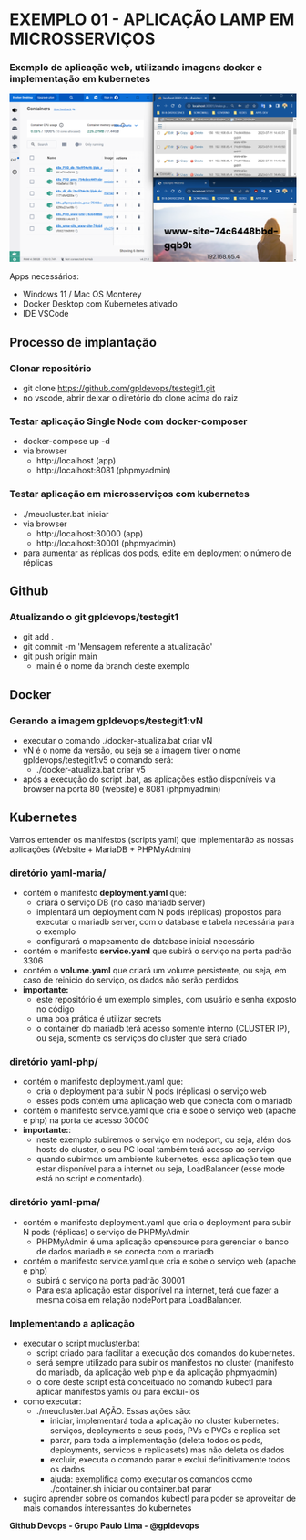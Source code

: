 # EXEMPLO 01 - APLICAÇÃO LAMP EM MICROSSERVIÇOS
### Exemplo de aplicação web, utilizando imagens docker e implementação em kubernetes
![ScreenShot](img.png)

Apps necessários:
* Windows 11 / Mac OS Monterey
* Docker Desktop com Kubernetes ativado
* IDE VSCode


## Processo de implantação

### Clonar repositório
* git clone https://github.com/gpldevops/testegit1.git
* no vscode, abrir deixar o diretório do clone acima do raiz

### Testar aplicação Single Node com docker-composer
* docker-compose up -d
* via browser
  + http://localhost (app)
  + http://localhost:8081 (phpmyadmin)

### Testar aplicação em microsserviços com kubernetes
* ./meucluster.bat iniciar
* via browser
  + http://localhost:30000 (app)
  + http://localhost:30001 (phpmyadmin)
* para aumentar as réplicas dos pods, edite em deployment o número de réplicas

## Github

### Atualizando o git gpldevops/testegit1
* git add .
* git commit -m 'Mensagem referente a atualização'
* git push origin main
  + main é o nome da branch deste exemplo

## Docker
### Gerando a imagem gpldevops/testegit1:vN
* executar o comando ./docker-atualiza.bat criar vN
* vN é o nome da versão, ou seja se a imagem tiver o nome gpldevops/testegit1:v5 o comando será:
  + ./docker-atualiza.bat criar v5
* após a execução do script .bat, as aplicações estão disponíveis via browser na porta 80 (website) e 8081 (phpmyadmin)

## Kubernetes

Vamos entender os manifestos (scripts yaml) que implementarão as nossas aplicações (Website + MariaDB + PHPMyAdmin)
### diretório yaml-maria/
* contém o manifesto **deployment.yaml** que:
  + criará o serviço DB (no caso mariadb server) 
  + implentará um deployment com N pods (réplicas) propostos para executar o mariadb server, com o database e tabela necessária para o exemplo
  + configurará o mapeamento do database inicial necessário
* contém o manifesto **service.yaml** que subirá o serviço na porta padrão 3306
* contém o **volume.yaml** que criará um volume persistente, ou seja, em caso de reinicio do serviço, os dados não serão perdidos
* **importante:** 
  + este repositório é um exemplo simples, com usuário e senha exposto no código
  + uma boa prática é utilizar secrets
  + o container do mariadb terá acesso somente interno (CLUSTER IP), ou seja, somente os serviços do cluster que será criado

### diretório yaml-php/
* contém o manifesto deployment.yaml que:
  + cria o deployment para subir N pods (réplicas) o serviço web
  + esses pods contém uma aplicação web que conecta com o mariadb 
* contém o manifesto service.yaml que cria e sobe o serviço web (apache e php) na porta de acesso 30000
* **importante:**:
  + neste exemplo subiremos o serviço em nodeport, ou seja, além dos hosts do cluster, o seu PC local também terá acesso ao serviço
  + quando subirmos um ambiente kubernetes, essa aplicação tem que estar disponível para a internet ou seja, LoadBalancer (esse mode está no script e comentado). 

### diretório yaml-pma/
* contém o manifesto deployment.yaml que cria o deployment para subir N pods (réplicas) o serviço de PHPMyAdmin
  + PHPMyAdmin é uma aplicação opensource para gerenciar o banco de dados mariadb e se conecta com o mariadb
* contém o manifesto service.yaml que cria e sobe o serviço web (apache e php)
  + subirá o serviço na porta padrão 30001
  + Para esta aplicação estar disponível na internet, terá que fazer a mesma coisa em relação nodePort para LoadBalancer.
  
### Implementando a aplicação
* executar o script mucluster.bat
  + script criado para facilitar a execução dos comandos do kubernetes.
  + será sempre utilizado para subir os manifestos no cluster (manifesto do mariadb, da aplicação web php e da aplicação phpmyadmin)
  + o core deste script está conceituado no comando kubectl para aplicar manifestos yamls ou para excluí-los
* como executar:
  + ./meucluster.bat AÇÃO. Essas ações são:
    + iniciar, implementará toda a aplicação no cluster kubernetes: serviços, deployments e seus pods, PVs e PVCs e replica set
    + parar, para toda a implementação (deleta todos os pods, deployments, servicos e replicasets) mas não deleta os dados
    + excluir, executa o comando parar e exclui definitivamente todos os dados
    + ajuda: exemplifica como executar os comandos como ./container.sh iniciar ou container.bat parar 
* sugiro aprender sobre os comandos kubectl para poder se aproveitar de mais comandos interessantes do kubernetes


**Github Devops - Grupo Paulo Lima - @gpldevops**
